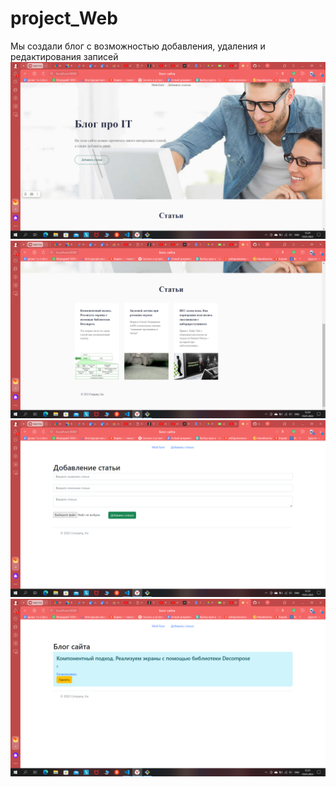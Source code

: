 
<h1>project_Web</h1>
<div>Мы создали блог с возможностью добавления, удаления и редактирования записей</div>
<img src="1.png" alt=" ">
<img src="2.png" alt=" ">
<img src="3.png" alt=" ">
<img src="4.png" alt=" ">